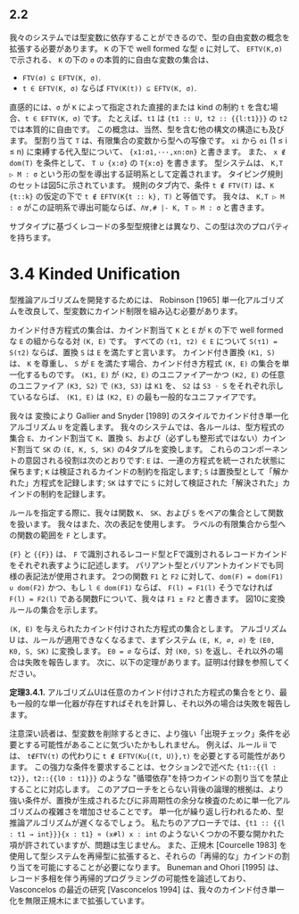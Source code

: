 ## 2.2

  我々のシステムでは型変数に依存することができるので、型の自由変数の概念を拡張する必要があります。
  `K` の下で well formed な型 `σ` に対して、 `EFTV(K,σ)` で示される、 `K` の下の `σ` の本質的に自由な変数の集合は、

  - `FTV(σ) ⊆ EFTV(K, σ)`.
  - `t ∈ EFTV(K, σ)` ならば `FTV(K(t)) ⊆ EFTV(K, σ)`.

  直感的には、`σ` が `K` によって指定された直接的または kind の制約 `t` を含む場合、`t ∈ EFTV(K, σ)` です。
  たとえば、`t1` は `{t1 :: U, t2 :: {{l:t1}}}` の `t2` では本質的に自由です。
  この概念は、当然、型を含む他の構文の構造にも及びます。
  型割り当て `T` は、有限集合の変数から型への写像です。
  `xi` から `σi` (1 ≤ i ≤ n) に束縛する代入型について、 `{x1:σ1,···,xn:σn}` と書きます。
  また、 `x ∉ dom(T)` を条件として、 `T ∪ {x:σ}` の `T{x:σ}` を書きます。
  型システムは、 `K,T ▷ M : σ` という形の型を導出する証明系として定義されます。
  タイピング規則のセットは図5に示されています。
  規則のタブ内で、条件 `t ∉ FTV(T)` は、`K {t::k}` の仮定の下で `t ∉ EFTV(K{t :: k}, T)` と等価です。
  我々は、 `K,T ▷ M : σ` がこの証明系で導出可能ならば、`Λ∀,# |- K, T ▷ M : σ` と書きます。

  サブタイプに基づくレコードの多型型規律とは異なり、この型は次のプロパティを持ちます。

# 3.4 Kinded Unification

  型推論アルゴリズムを開発するためには、 Robinson [1965] 単一化アルゴリズムを改良して、型変数にカインド制限を組み込む必要があります。

  カインド付き方程式の集合は、カインド割当て `K` と `E` が `K` の下で well formed な `E` の組からなる対 `(K, E)` です。
  すべての `(τ1, τ2) ∈ E` について `S(τ1) = S(τ2)` ならば、置換 `S` は `E` を満たすと言います。
  カインド付き置換 `(K1, S)` は、 `K` を尊重し、 `S` が `E` を満たす場合、カインド付き方程式 `(K, E)` の集合を単一化するものです。
  `(K1, E)` が `(K2, E)` のユニファイアーかつ `(K2, E)` の任意のユニファイア `(K3, S2)` で `(K3, S3)` は `K1` を、 `S2` は `S3 ◦ S` をそれぞれ示しているならば、 `(K1, E)` は `(K2, E)` の最も一般的なユニファイアです。

  我々は 変換により Gallier and Snyder [1989] のスタイルでカインド付き単一化アルゴリズム `U` を定義します。
  我々のシステムでは、各ルールは、型方程式の集合 `E`、カインド割当て `K`、置換 `S`、および（必ずしも整形式ではない）カインド割当て `SK` の `(E, K, S, SK)` の4タプルを変換します。
  これらのコンポーネントの意図される役割は次のとおりです: `E` は、一連の方程式を統一された状態に保ちます; `K` は検証されるカインドの制約を指定します; `S` は置換型として「解かれた」方程式を記録します; `SK` はすでに `S` に対して検証された「解決された」カインドの制約を記録します。

  ルールを指定する際に、我々は関数 `K`、 `SK`、および `S` をペアの集合として関数を扱います。
  我々はまた、次の表記を使用します。
  ラベルの有限集合から型への関数の範囲を `F` とします。

  `{F}` と `{{F}}` は、 `F` で識別されるレコード型とFで識別されるレコードカインドをそれぞれ表すように記述します。
  バリアント型とバリアントカインドでも同様の表記法が使用されます。
  2つの関数 `F1` と `F2` に対して、`dom(F) = dom(F1) ∪ dom(F2)` かつ、もし `l ∈ dom(F1)` ならば、 `F(l) = F1(l)` そうでなければ `F(l) = F2(l)` である関数Fについて、我々は `F1 ± F2` と書きます。
  図10に変換ルールの集合を示します。

  `(K, E)` を与えられたカインド付けされた方程式の集合とします。
  アルゴリズム U は、ルールが適用できなくなるまで、まずシステム `(E, K, ∅, ∅)` を `(E0, K0, S, SK)` に変換します。
  `E0 = ∅` ならば、対 `(K0, S)` を返し、それ以外の場合は失敗を報告します。
  次に、以下の定理があります。証明は付録を参照してください。

  **定理3.4.1.** アルゴリズムUは任意のカインド付けされた方程式の集合をとり、最も一般的な単一化器が存在すればそれを計算し、それ以外の場合は失敗を報告します。

  注意深い読者は、型変数を削除するときに、より強い「出現チェック」条件を必要とする可能性があることに気づいたかもしれません。
  例えば、ルール ii では、 `t∉FTV(τ)` の代わりに `t ∉ EFTV(K∪{(t, U)},τ)` を必要とする可能性があります。
  この強力な条件を要求することは、セクション2で述べた `{t1::{{l : t2}}, t2::{{l0 : t1}}}` のような "循環依存"を持つカインドの割り当てを禁止することに対応します。
  このアプローチをとらない背後の論理的根拠は、より強い条件が、置換が生成されるたびに非周期性の余分な検査のために単一化アルゴリズムの複雑さを増加させることです。
  単一化が繰り返し行われるため、型推論アルゴリズムが遅くなるでしょう。
  私たちのアプローチでは、`{t1 :: {{l : t1 → int}}}{x : t1} ¤ (x#l) x : int` のようないくつかの不要な開かれた項が許されていますが、問題は生じません。
  また、正規木 [Courcelle 1983] を使用して型システムを再帰型に拡張すると、それらの「再帰的な」カインドの割り当てを可能にすることが必要になります。
  Buneman and Ohori [1995] は、レコード多相を伴う再帰的プログラミングの可能性を論述しており、 Vasconcelos の最近の研究 [Vasconcelos 1994] は、我々のカインド付き単一化を無限正規木にまで拡張しています。

